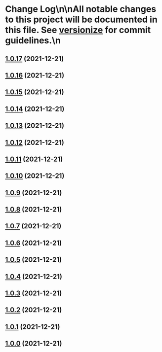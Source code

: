 # Change Log\n\nAll notable changes to this project will be documented in this file. See [versionize](https://github.com/saintedlama/versionize) for commit guidelines.\n
<a name="1.0.17"></a>
## [1.0.17](https://www.github.com/deividbatfish2/conventional-commits/releases/tag/v1.0.17) (2021-12-21)

<a name="1.0.16"></a>
## [1.0.16](https://www.github.com/deividbatfish2/conventional-commits/releases/tag/v1.0.16) (2021-12-21)

<a name="1.0.15"></a>
## [1.0.15](https://www.github.com/deividbatfish2/conventional-commits/releases/tag/v1.0.15) (2021-12-21)

<a name="1.0.14"></a>
## [1.0.14](https://www.github.com/deividbatfish2/conventional-commits/releases/tag/v1.0.14) (2021-12-21)

<a name="1.0.13"></a>
## [1.0.13](https://www.github.com/deividbatfish2/conventional-commits/releases/tag/v1.0.13) (2021-12-21)

<a name="1.0.12"></a>
## [1.0.12](https://www.github.com/deividbatfish2/conventional-commits/releases/tag/v1.0.12) (2021-12-21)

<a name="1.0.11"></a>
## [1.0.11](https://www.github.com/deividbatfish2/conventional-commits/releases/tag/v1.0.11) (2021-12-21)

<a name="1.0.10"></a>
## [1.0.10](https://www.github.com/deividbatfish2/conventional-commits/releases/tag/v1.0.10) (2021-12-21)

<a name="1.0.9"></a>
## [1.0.9](https://www.github.com/deividbatfish2/conventional-commits/releases/tag/v1.0.9) (2021-12-21)

<a name="1.0.8"></a>
## [1.0.8](https://www.github.com/deividbatfish2/conventional-commits/releases/tag/v1.0.8) (2021-12-21)

<a name="1.0.7"></a>
## [1.0.7](https://www.github.com/deividbatfish2/conventional-commits/releases/tag/v1.0.7) (2021-12-21)

<a name="1.0.6"></a>
## [1.0.6](https://www.github.com/deividbatfish2/conventional-commits/releases/tag/v1.0.6) (2021-12-21)

<a name="1.0.5"></a>
## [1.0.5](https://www.github.com/deividbatfish2/conventional-commits/releases/tag/v1.0.5) (2021-12-21)

<a name="1.0.4"></a>
## [1.0.4](https://www.github.com/deividbatfish2/conventional-commits/releases/tag/v1.0.4) (2021-12-21)

<a name="1.0.3"></a>
## [1.0.3](https://www.github.com/deividbatfish2/conventional-commits/releases/tag/v1.0.3) (2021-12-21)

<a name="1.0.2"></a>
## [1.0.2](https://www.github.com/deividbatfish2/conventional-commits/releases/tag/v1.0.2) (2021-12-21)

<a name="1.0.1"></a>
## [1.0.1](https://www.github.com/deividbatfish2/conventional-commits/releases/tag/v1.0.1) (2021-12-21)

<a name="1.0.0"></a>
## [1.0.0](https://www.github.com/deividbatfish2/conventional-commits/releases/tag/v1.0.0) (2021-12-21)


